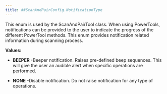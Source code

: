 ```yaml
---
title: ##ScanAndPairConfig.NotificationType
---
```


This enum is used by the ScanAndPairTool class. When using PowerTools, notifications 
 can be provided to the user to indicate the progress of the different PowerTool methods. 
 This enum provides notification related information during scanning process.

**Values:**

* **BEEPER** -Beeper notification. Raises pre-defined beep sequences. This will give the user 
 an audible alert when specific operations are performed.

* **NONE** -Disable notification. Do not raise notification for any type of operations.


